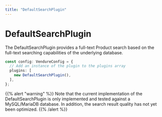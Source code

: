 ```yaml
---
title: "DefaultSearchPlugin"
---
```


# DefaultSearchPlugin

The DefaultSearchPlugin provides a full-text Product search based on the full-text searching capabilities of the underlying database.

```ts
const config: VendureConfig = {
  // Add an instance of the plugin to the plugins array
  plugins: [
    new DefaultSearchPlugin(),
  ],
};
```

{{% alert "warning" %}}
Note that the current implementation of the DefaultSearchPlugin is only implemented and tested against a MySQL/MariaDB database. In addition, the search result quality has not yet been optimized.
{{% /alert %}}
